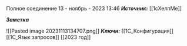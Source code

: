 
Полное соединение
 13 - ноябрь - 2023  13:46 
***Источник:*** [[1сХелпМе]]

***Заметка*** 

![[Pasted image 20231113134707.png]]
***Ключи:*** [[1С_Конфигурация]] [[1C_Язык запросов]] [[2023 год]]